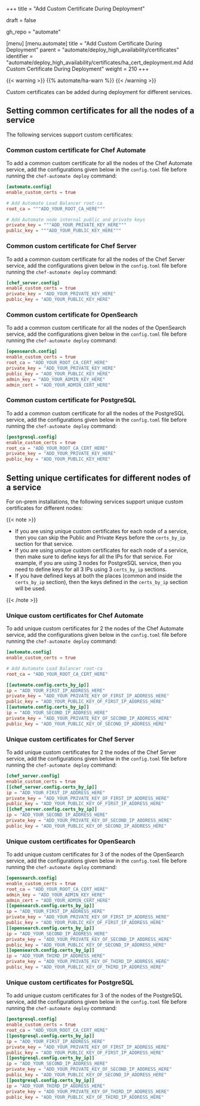 +++
title = "Add Custom Certificate During Deployment"

draft = false

gh_repo = "automate"

[menu]
  [menu.automate]
    title = "Add Custom Certificate During Deployment"
    parent = "automate/deploy_high_availability/certificates"
    identifier = "automate/deploy_high_availability/certificates/ha_cert_deployment.md Add Custom Certificate During Deployment"
    weight = 210
+++

{{< warning >}}
{{% automate/ha-warn %}}
{{< /warning >}}

Custom certificates can be added during deployment for different services.

## Setting common certificates for all the nodes of a service

The following services support custom certificates:

### Common custom certificate for Chef Automate

To add a common custom certificate for all the nodes of the Chef Automate service, add the configurations given below in the `config.toml` file before running the `chef-automate deploy` command:

```toml
[automate.config]
enable_custom_certs = true

# Add Automate Load Balancer root-ca
root_ca = """ADD_YOUR_ROOT_CA_HERE"""

# Add Automate node internal public and private keys
private_key = """ADD_YOUR_PRIVATE_KEY_HERE"""
public_key = """ADD_YOUR_PUBLIC_KEY_HERE"""
```

### Common custom certificate for Chef Server

To add a common custom certificate for all the nodes of the Chef Server service, add the configurations given below in the `config.toml` file before running the `chef-automate deploy` command:

```toml
[chef_server.config]
enable_custom_certs = true
private_key = "ADD_YOUR_PRIVATE_KEY_HERE"
public_key = "ADD_YOUR_PUBLIC_KEY_HERE"
```

### Common custom certificate for OpenSearch

To add a common custom certificate for all the nodes of the OpenSearch service, add the configurations given below in the `config.toml` file before running the `chef-automate deploy` command:

```toml
[opensearch.config]
enable_custom_certs = true
root_ca = "ADD_YOUR_ROOT_CA_CERT_HERE"
private_key = "ADD_YOUR_PRIVATE_KEY_HERE"
public_key = "ADD_YOUR_PUBLIC_KEY_HERE"
admin_key = "ADD_YOUR_ADMIN_KEY_HERE"
admin_cert = "ADD_YOUR_ADMIN_CERT_HERE"
```

### Common custom certificate for PostgreSQL

To add a common custom certificate for all the nodes of the PostgreSQL service, add the configurations given below in the `config.toml` file before running the `chef-automate deploy` command:

```toml
[postgresql.config]
enable_custom_certs = true
root_ca = "ADD_YOUR_ROOT_CA_CERT_HERE"
private_key = "ADD_YOUR_PRIVATE_KEY_HERE"
public_key = "ADD_YOUR_PUBLIC_KEY_HERE"
```

## Setting unique certificates for different nodes of a service

For on-prem installations, the following services support unique custom certificates for different nodes:

{{< note >}}

- If you are using unique custom certificates for each node of a service, then you can skip the Public and Private Keys before the `certs_by_ip` section for that service.
- If you are using unique custom certificates for each node of a service, then make sure to define keys for all the IPs for that service. For example, if you are using 3 nodes for PostgreSQL service, then you need to define keys for all 3 IPs using 3 `certs_by_ip` sections.
- If you have defined keys at both the places (common and inside the `certs_by_ip` section), then the keys defined in the `certs_by_ip` section will be used.

{{< /note >}}

### Unique custom certificates for Chef Automate

To add unique custom certificates for 2 the nodes of the Chef Automate service, add the configurations given below in the `config.toml` file before running the `chef-automate deploy` command:

```toml
[automate.config]
enable_custom_certs = true

# Add Automate Load Balancer root-ca
root_ca = "ADD_YOUR_ROOT_CA_CERT_HERE"

[[automate.config.certs_by_ip]]
ip = "ADD_YOUR_FIRST_IP_ADDRESS_HERE"
private_key = "ADD_YOUR_PRIVATE_KEY_OF_FIRST_IP_ADDRESS_HERE"
public_key = "ADD_YOUR_PUBLIC_KEY_OF_FIRST_IP_ADDRESS_HERE"
[[automate.config.certs_by_ip]]
ip = "ADD_YOUR_SECOND_IP_ADDRESS_HERE"
private_key = "ADD_YOUR_PRIVATE_KEY_OF_SECOND_IP_ADDRESS_HERE"
public_key = "ADD_YOUR_PUBLIC_KEY_OF_SECOND_IP_ADDRESS_HERE"
```

### Unique custom certificates for Chef Server

To add unique custom certificates for 2 the nodes of the Chef Server service, add the configurations given below in the `config.toml` file before running the `chef-automate deploy` command:

```toml
[chef_server.config]
enable_custom_certs = true
[[chef_server.config.certs_by_ip]]
ip = "ADD_YOUR_FIRST_IP_ADDRESS_HERE"
private_key = "ADD_YOUR_PRIVATE_KEY_OF_FIRST_IP_ADDRESS_HERE"
public_key = "ADD_YOUR_PUBLIC_KEY_OF_FIRST_IP_ADDRESS_HERE"
[[chef_server.config.certs_by_ip]]
ip = "ADD_YOUR_SECOND_IP_ADDRESS_HERE"
private_key = "ADD_YOUR_PRIVATE_KEY_OF_SECOND_IP_ADDRESS_HERE"
public_key = "ADD_YOUR_PUBLIC_KEY_OF_SECOND_IP_ADDRESS_HERE"
```

### Unique custom certificates for OpenSearch

To add unique custom certificates for 3 of the nodes of the OpenSearch service, add the configurations given below in the `config.toml` file before running the `chef-automate deploy` command:

```toml
[opensearch.config]
enable_custom_certs = true
root_ca = "ADD_YOUR_ROOT_CA_CERT_HERE"
admin_key = "ADD_YOUR_ADMIN_KEY_HERE"
admin_cert = "ADD_YOUR_ADMIN_CERT_HERE"
[[opensearch.config.certs_by_ip]]
ip = "ADD_YOUR_FIRST_IP_ADDRESS_HERE"
private_key = "ADD_YOUR_PRIVATE_KEY_OF_FIRST_IP_ADDRESS_HERE"
public_key = "ADD_YOUR_PUBLIC_KEY_OF_FIRST_IP_ADDRESS_HERE"
[[opensearch.config.certs_by_ip]]
ip = "ADD_YOUR_SECOND_IP_ADDRESS_HERE"
private_key = "ADD_YOUR_PRIVATE_KEY_OF_SECOND_IP_ADDRESS_HERE"
public_key = "ADD_YOUR_PUBLIC_KEY_OF_SECOND_IP_ADDRESS_HERE"
[[opensearch.config.certs_by_ip]]
ip = "ADD_YOUR_THIRD_IP_ADDRESS_HERE"
private_key = "ADD_YOUR_PRIVATE_KEY_OF_THIRD_IP_ADDRESS_HERE"
public_key = "ADD_YOUR_PUBLIC_KEY_OF_THIRD_IP_ADDRESS_HERE"
```

### Unique custom certificates for PostgreSQL

To add unique custom certificates for 3 of the nodes of the PostgreSQL service, add the configurations given below in the `config.toml` file before running the `chef-automate deploy` command:

```toml
[postgresql.config]
enable_custom_certs = true
root_ca = "ADD_YOUR_ROOT_CA_CERT_HERE"
[[postgresql.config.certs_by_ip]]
ip = "ADD_YOUR_FIRST_IP_ADDRESS_HERE"
private_key = "ADD_YOUR_PRIVATE_KEY_OF_FIRST_IP_ADDRESS_HERE"
public_key = "ADD_YOUR_PUBLIC_KEY_OF_FIRST_IP_ADDRESS_HERE"
[[postgresql.config.certs_by_ip]]
ip = "ADD_YOUR_SECOND_IP_ADDRESS_HERE"
private_key = "ADD_YOUR_PRIVATE_KEY_OF_SECOND_IP_ADDRESS_HERE"
public_key = "ADD_YOUR_PUBLIC_KEY_OF_SECOND_IP_ADDRESS_HERE"
[[postgresql.config.certs_by_ip]]
ip = "ADD_YOUR_THIRD_IP_ADDRESS_HERE"
private_key = "ADD_YOUR_PRIVATE_KEY_OF_THIRD_IP_ADDRESS_HERE"
public_key = "ADD_YOUR_PUBLIC_KEY_OF_THIRD_IP_ADDRESS_HERE"
```
